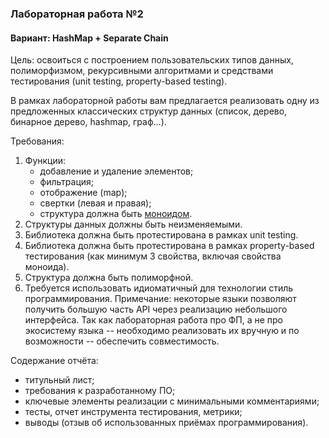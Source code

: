 ### Лабораторная работа №2

#### Вариант: HashMap + Separate Chain

Цель: освоиться с построением пользовательских типов данных, полиморфизмом, рекурсивными алгоритмами и средствами тестирования (unit testing, property-based testing).

В рамках лабораторной работы вам предлагается реализовать одну из предложенных классических структур данных (список, дерево, бинарное дерево, hashmap, граф...).

Требования:

1. Функции:
    - добавление и удаление элементов;
    - фильтрация;
    - отображение (map);
    - свертки (левая и правая);
    - структура должна быть [моноидом](https://ru.m.wikipedia.org/wiki/Моноид).
2. Структуры данных должны быть неизменяемыми.
3. Библиотека должна быть протестирована в рамках unit testing.
4. Библиотека должна быть протестирована в рамках property-based тестирования (как минимум 3 свойства, включая свойства моноида).
5. Структура должна быть полиморфной.
6. Требуется использовать идиоматичный для технологии стиль программирования. Примечание: некоторые языки позволяют получить большую часть API через реализацию небольшого интерфейса. Так как лабораторная работа про ФП, а не про экосистему языка -- необходимо реализовать их вручную и по возможности -- обеспечить совместимость.

Содержание отчёта:

- титульный лист;
- требования к разработанному ПО;
- ключевые элементы реализации с минимальными комментариями;
- тесты, отчет инструмента тестирования, метрики;
- выводы (отзыв об использованных приёмах программирования).

